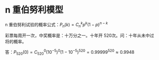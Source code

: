 # n 重伯努利模型

n 重伯努利试验的概率公式：$P_n(k)=C_n^kp^k(1-p)^{n-k}$



彩票每周开一次，中奖概率是：十万分之一。十年开 520次。问：十年从未中过将的概率。

答：$P_{520}(0) = C_{520}^0(10^{-5})^0(1-10^{-5})^{520}=0.99999^{520}\approx 0.9948$

